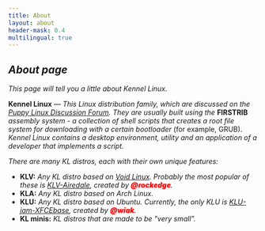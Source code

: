 ```yaml
---
title: About
layout: about
header-mask: 0.4
multilingual: true
---
```



## _About page_


_This page will tell you a little about Kennel Linux._


**Kennel Linux** — _This Linux distribution family, which are discussed on the [Puppy Linux Discussion Forum](https://forum.puppylinux.com/viewforum.php?f=228).
They are usually built using the_ **FIRSTRIB** _assembly system - a collection of shell scripts that creates a root file system for downloading with a certain bootloader_ (for example, GRUB).
_Kennel Linux contains a desktop environment, utility and an application of a developer that implements a script._ 


_There are many KL distros, each with their own unique features:_

- **KLV:** _Any KL distro based on [Void Linux](https://voidlinux.org/). Probably the most popular of these is [KLV-Airedale](https://forum.puppylinux.com/viewforum.php?f=191), created by **<span style="color:red;font-weight:900;font-size:14px">@rockedge</span>**._
- **KLA:** _Any KL distro based on Arch Linux._
- **KLU:** _Any KL distro based on Ubuntu. Currently, the only KLU is [KLU-jam-XFCEbase](https://forum.puppylinux.com/viewtopic.php?t=7866), created by <span style="color:red;font-weight:900;font-size:14px">@wiak</span>._
- **KL minis:** _KL distros that are made to be "very small"._
